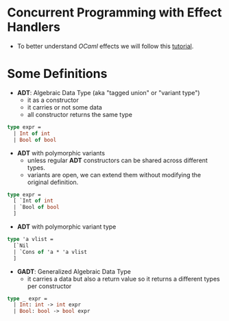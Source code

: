 # Concurrent Programming with Effect Handlers

- To better understand *OCaml* effects we will follow this [tutorial](https://github.com/ocaml-multicore/ocaml-effects-tutorial?tab=readme-ov-file).

# Some Definitions

- **ADT**: Algebraic Data Type (aka "tagged union" or "variant type")
    - it as a constructor
    - it carries or not some data
    - all constructor returns the same type
```ocaml
type expr =
  | Int of int
  | Bool of bool
```

- **ADT** with polymorphic variants
    - unless regular **ADT** constructors can be shared across different types.
    - variants are open, we can extend them without modifying the original
    definition.
```ocaml
type expr =
  [ `Int of int
  | `Bool of bool
  ]
```

- **ADT** with polymorphic variant type
```ocaml
type 'a vlist =
  [`Nil
  | `Cons of 'a * 'a vlist
  ]
```

- **GADT**: Generalized Algebraic Data Type
    - it carries a data but also a return value so it returns a different types per constructor
```ocaml
type _ expr =
  | Int: int -> int expr
  | Bool: bool -> bool expr
```
